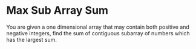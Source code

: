 # Max Sub Array Sum

You are given a one dimensional array that may contain both positive and negative integers, find the sum of contiguous subarray of numbers which has the largest sum.
